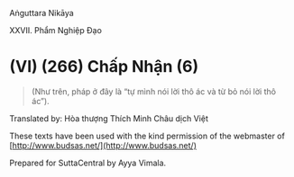 Aṅguttara Nikāya

XXVII. Phẩm Nghiệp Ðạo

# (VI) (266) Chấp Nhận (6)

> (Như trên, pháp ở đây là “tự mình nói lời thô ác và từ bỏ nói lời thô ác”).

Translated by: Hòa thượng Thích Minh Châu dịch Việt

These texts have been used with the kind permission of the webmaster of [http://www.budsas.net/](http://www.budsas.net/)

Prepared for SuttaCentral by Ayya Vimala.
